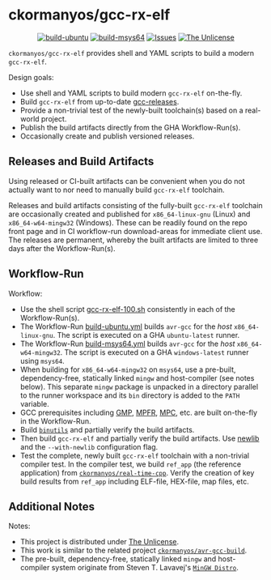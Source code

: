 ckormanyos/gcc-rx-elf
==================

<p align="center">
    <a href="https://github.com/ckormanyos/gcc-rx-elf/actions">
        <img src="https://github.com/ckormanyos/gcc-rx-elf/actions/workflows/build-ubuntu.yml/badge.svg" alt="build-ubuntu"></a>
    <a href="https://github.com/ckormanyos/gcc-rx-elf/actions">
        <img src="https://github.com/ckormanyos/gcc-rx-elf/actions/workflows/build-msys64.yml/badge.svg" alt="build-msys64"></a>
    <a href="https://github.com/ckormanyos/gcc-rx-elf/issues?q=is%3Aissue+is%3Aopen+sort%3Aupdated-desc">
        <img src="https://custom-icon-badges.herokuapp.com/github/issues-raw/ckormanyos/gcc-rx-elf?logo=github" alt="Issues" /></a>
    <a href="https://github.com/ckormanyos/gcc-rx-elf/blob/main/UNLICENSE">
        <img src="https://img.shields.io/badge/license-The Unlicense-blue.svg" alt="The Unlicense"></a>
</p>

`ckormanyos/gcc-rx-elf` provides shell and YAML scripts to build a modern `gcc-rx-elf`.

Design goals:
  - Use shell and YAML scripts to build modern `gcc-rx-elf` on-the-fly.
  - Build `gcc-rx-elf` from up-to-date [gcc-releases](https://ftp.gnu.org/gnu/gcc).
  - Provide a non-trivial test of the newly-built toolchain(s) based on a real-world project.
  - Publish the build artifacts directly from the GHA Workflow-Run(s).
  - Occasionally create and publish versioned releases.

## Releases and Build Artifacts

Using released or CI-built artifacts can be convenient when you
do not actually want to nor need to manually build
`gcc-rx-elf` toolchain.

Releases and build artifacts consisting of the
fully-built `gcc-rx-elf` toolchain are occasionally created
and published for `x86_64-linux-gnu` (Linux) and
`x86_64-w64-mingw32` (Windows). These can be readily found
on the repo front page and in CI workflow-run download-areas
for immediate client use. The releases are permanent, whereby
the built artifacts are limited to three days after the
Workflow-Run(s).

## Workflow-Run

Workflow:
  - Use the shell script [gcc-rx-elf-100.sh](./gcc-rx-elf-100.sh) consistently in each of the Workflow-Run(s).
  - The Workflow-Run [build-ubuntu.yml](./.github/workflows/build-ubuntu.yml) builds `avr-gcc` for the _host_ `x86_64-linux-gnu`. The script is executed on a GHA `ubuntu-latest` runner.
  - The Workflow-Run [build-msys64.yml](./.github/workflows/build-msys64.yml) builds `avr-gcc` for the _host_ `x86_64-w64-mingw32`. The script is executed on a GHA `windows-latest` runner using `msys64`.
  - When building for `x86_64-w64-mingw32` on `msys64`, use a pre-built, dependency-free, statically linked `mingw` and host-compiler (see notes below). This separate `mingw` package is unpacked in a directory parallel to the runner workspace and its `bin` directory is added to the `PATH` variable.
  - GCC prerequisites including [GMP](https://gmplib.org), [MPFR](https://www.mpfr.org), [MPC](https://www.multiprecision.org), etc. are built on-the-fly in the Workflow-Run.
  - Build [`binutils`](https://www.gnu.org/software/binutils) and partially verify the build artifacts.
  - Then build `gcc-rx-elf` and partially verify the build artifacts. Use [newlib](https://sourceware.org/newlib) and the `--with-newlib` configuration flag.
  - Test the complete, newly built `gcc-rx-elf` toolchain with a non-trivial compiler test. In the compiler test, we build `ref_app` (the reference application) from [`ckormanyos/real-time-cpp`](https://github.com/ckormanyos). Verify the creation of key build results from `ref_app` including ELF-file, HEX-file, map files, etc.

## Additional Notes

Notes:
  - This project is distributed under [The Unlicense](./UNLICENSE).
  - This work is similar to the related project [`ckormanyos/avr-gcc-build`](https://github.com/ckormanyos/avr-gcc-build).
  - The pre-built, dependency-free, statically linked `mingw` and host-compiler system originate from Steven T. Lavavej's [`MinGW Distro`](https://nuwen.net/mingw.html).
